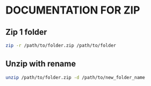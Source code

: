 # DOCUMENTATION FOR ZIP

## Zip 1 folder

```bash
zip -r /path/to/folder.zip /path/to/folder
```

## Unzip with rename
```bash
unzip /path/to/folder.zip -d /path/to/new_folder_name
```
